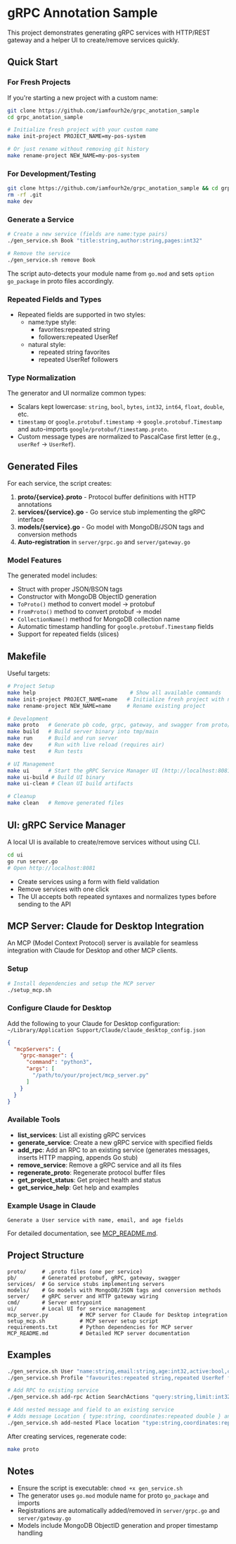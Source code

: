 # gRPC Annotation Sample

This project demonstrates generating gRPC services with HTTP/REST gateway and a helper UI to create/remove services quickly.

## Quick Start

### For Fresh Projects

If you're starting a new project with a custom name:

```bash
git clone https://github.com/iamfourh2e/grpc_anotation_sample
cd grpc_anotation_sample

# Initialize fresh project with your custom name
make init-project PROJECT_NAME=my-pos-system

# Or just rename without removing git history
make rename-project NEW_NAME=my-pos-system
```

### For Development/Testing

```bash
git clone https://github.com/iamfourh2e/grpc_anotation_sample && cd grpc_anotation_sample
rm -rf .git
make dev
```

### Generate a Service

```bash
# Create a new service (fields are name:type pairs)
./gen_service.sh Book "title:string,author:string,pages:int32"

# Remove the service
./gen_service.sh remove Book
```

The script auto-detects your module name from `go.mod` and sets `option go_package` in proto files accordingly.

### Repeated Fields and Types

- Repeated fields are supported in two styles:
  - name:type style:
    - favorites:repeated string
    - followers:repeated UserRef
  - natural style:
    - repeated string favorites
    - repeated UserRef followers

### Type Normalization

The generator and UI normalize common types:
- Scalars kept lowercase: `string`, `bool`, `bytes`, `int32`, `int64`, `float`, `double`, etc.
- `timestamp` or `google.protobuf.timestamp` → `google.protobuf.Timestamp` and auto-imports `google/protobuf/timestamp.proto`.
- Custom message types are normalized to PascalCase first letter (e.g., `userRef` → `UserRef`).

## Generated Files

For each service, the script creates:

1. **proto/{service}.proto** - Protocol buffer definitions with HTTP annotations
2. **services/{service}.go** - Go service stub implementing the gRPC interface
3. **models/{service}.go** - Go model with MongoDB/JSON tags and conversion methods
4. **Auto-registration** in `server/grpc.go` and `server/gateway.go`

### Model Features

The generated model includes:
- Struct with proper JSON/BSON tags
- Constructor with MongoDB ObjectID generation
- `ToProto()` method to convert model → protobuf
- `FromProto()` method to convert protobuf → model
- `CollectionName()` method for MongoDB collection name
- Automatic timestamp handling for `google.protobuf.Timestamp` fields
- Support for repeated fields (slices)

## Makefile

Useful targets:

```bash
# Project Setup
make help                              # Show all available commands
make init-project PROJECT_NAME=name   # Initialize fresh project with new name
make rename-project NEW_NAME=name     # Rename existing project

# Development
make proto   # Generate pb code, grpc, gateway, and swagger from proto/
make build   # Build server binary into tmp/main
make run     # Build and run server
make dev     # Run with live reload (requires air)
make test    # Run tests

# UI Management
make ui      # Start the gRPC Service Manager UI (http://localhost:8081)
make ui-build # Build UI binary
make ui-clean # Clean UI build artifacts

# Cleanup
make clean   # Remove generated files
```

## UI: gRPC Service Manager

A local UI is available to create/remove services without using CLI.

```bash
cd ui
go run server.go
# Open http://localhost:8081
```

- Create services using a form with field validation
- Remove services with one click
- The UI accepts both repeated syntaxes and normalizes types before sending to the API

## MCP Server: Claude for Desktop Integration

An MCP (Model Context Protocol) server is available for seamless integration with Claude for Desktop and other MCP clients.

### Setup

```bash
# Install dependencies and setup the MCP server
./setup_mcp.sh
```

### Configure Claude for Desktop

Add the following to your Claude for Desktop configuration:
`~/Library/Application Support/Claude/claude_desktop_config.json`

```json
{
  "mcpServers": {
    "grpc-manager": {
      "command": "python3",
      "args": [
        "/path/to/your/project/mcp_server.py"
      ]
    }
  }
}
```

### Available Tools

- **list_services**: List all existing gRPC services
- **generate_service**: Create a new gRPC service with specified fields
- **add_rpc**: Add an RPC to an existing service (generates messages, inserts HTTP mapping, appends Go stub)
- **remove_service**: Remove a gRPC service and all its files
- **regenerate_proto**: Regenerate protocol buffer files
- **get_project_status**: Get project health and status
- **get_service_help**: Get help and examples

### Example Usage in Claude

```
Generate a User service with name, email, and age fields
```

For detailed documentation, see [MCP_README.md](MCP_README.md).

## Project Structure

```
proto/     # .proto files (one per service)
pb/        # Generated protobuf, gRPC, gateway, swagger
services/  # Go service stubs implementing servers
models/    # Go models with MongoDB/JSON tags and conversion methods
server/    # gRPC server and HTTP gateway wiring
cmd/       # Server entrypoint
ui/        # Local UI for service management
mcp_server.py          # MCP server for Claude for Desktop integration
setup_mcp.sh           # MCP server setup script
requirements.txt       # Python dependencies for MCP server
MCP_README.md          # Detailed MCP server documentation
```

## Examples

```bash
./gen_service.sh User "name:string,email:string,age:int32,active:bool,created_at:timestamp"
./gen_service.sh Profile "favourites:repeated string,repeated UserRef followers"

# Add RPC to existing service
./gen_service.sh add-rpc Action SearchActions "query:string,limit:int32" "data:repeated Action" "http=GET:/v1/actions:search"

# Add nested message and field to an existing service
# Adds message Location { type:string, coordinates:repeated double } and field `location` to message ServiceName
./gen_service.sh add-nested Place location "type:string,coordinates:repeated double"
```

After creating services, regenerate code:

```bash
make proto
```

## Notes

- Ensure the script is executable: `chmod +x gen_service.sh`
- The generator uses `go.mod` module name for proto `go_package` and imports
- Registrations are automatically added/removed in `server/grpc.go` and `server/gateway.go`
- Models include MongoDB ObjectID generation and proper timestamp handling
